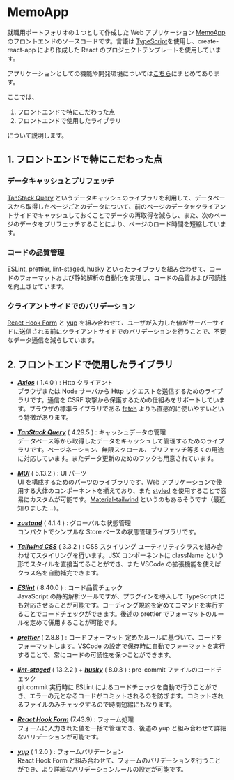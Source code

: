 # MemoApp

就職用ポートフォリオの１つとして作成した Web アプリケーション [MemoApp](https://github.com/Taichiro-S/MemoApp-docker) のフロントエンドのソースコードです。言語は [TypeScript](https://www.typescriptlang.org/)を使用し、create-react-app により作成した React のプロジェクトテンプレートを使用しています。

アプリケーションとしての機能や開発環境については[こちら](https://github.com/Taichiro-S/MemoApp-docker)にまとめてあります。

ここでは、

1. フロントエンドで特にこだわった点
2. フロントエンドで使用したライブラリ

について説明します。

## 1. フロントエンドで特にこだわった点

### データキャッシュとプリフェッチ

[TanStack Query](#tanstack) というデータキャッシュのライブラリを利用して、データベースから取得したページごとのデータについて、前のページのデータをクライアントサイドでキャッシュしておくことでデータの再取得を減らし、また、次のページのデータをプリフェッチすることにより、ページのロード時間を短縮しています。

### コードの品質管理

[ESLint, prettier, lint-staged, husky](#linter) といったライブラリを組み合わせて、コードのフォーマットおよび静的解析の自動化を実現し、コードの品質および可読性を向上させています。

### クライアントサイドでのバリデーション

[React Hook Form](#form) と [yup](#yup) を組み合わせて、ユーザが入力した値がサーバーサイドに送信される前にクライアントサイドでのバリデーションを行うことで、不要なデータ通信を減らしています。

## 2. フロントエンドで使用したライブラリ

- **_[Axios](https://github.com/axios/axios)_** ( 1.4.0 ) : Http クライアント  
  ブラウザまたは Node サーバから Http リクエストを送信するためのライブラリです。通信を CSRF 攻撃から保護するための仕組みをサポートしています。ブラウザの標準ライブラリである [fetch](https://developer.mozilla.org/ja/docs/Web/API/Fetch_API/Using_Fetch) よりも直感的に使いやすいという特徴があります。
  <br/><a id="tanstack"></a>
- **_[TanStack Query](https://tanstack.com/query/latest)_** ( 4.29.5 ) : キャッシュデータの管理  
  データベース等から取得したデータをキャッシュして管理するためのライブラリです。ページネーション、無限スクロール、プリフェッチ等多くの用途に対応しています。またデータ更新のためのフックも用意されています。
  <br/>

- **_[MUI](https://mui.com/)_** ( 5.13.2 ) : UI パーツ  
  UI を構成するためのパーツのライブラリです。Web アプリケーションで使用する大体のコンポーネントを揃えており、また [styled](https://mui.com/system/styled/) を使用することで容易にカスタムが可能です。[Material-tailwind](https://www.material-tailwind.com/) というのもあるそうです（最近知りました...）。
  <br/>

- **_[zustand](https://docs.pmnd.rs/zustand/getting-started/introduction)_** ( 4.1.4 ) : グローバルな状態管理  
  コンパクトでシンプルな Store ベースの状態管理ライブラリです。
  <br/>

- **_[Tailwind CSS](https://tailwindcss.com/)_** ( 3.3.2 ) : CSS スタイリング
  ユーティリティクラスを組み合わせてスタイリングを行います。JSX コンポーネントに className という形でスタイルを直接当てることができ、また VSCode の拡張機能を使えばクラス名を自動補完できます。
  <br/><a id="linter"></a>

- **_[ESlint](https://eslint.org/)_** ( 8.40.0 ) : コード品質チェック  
  JavaScript の静的解析ツールですが、プラグインを導入して TypeScript にも対応させることが可能です。コーディング規約を定めてコマンドを実行することでコードチェックができます。後述の prettier でフォーマットのルールを定めて併用することが可能です。
  <br/>

- **_[prettier](https://prettier.io/)_** ( 2.8.8 ) : コードフォーマット
  定めたルールに基づいて、コードをフォーマットします。VSCode の設定で保存時に自動でフォーマットを実行することで、常にコードの可読性を保つことができます。
  <br/>

- **_[lint-staged](https://github.com/okonet/lint-staged)_** ( 13.2.2 ) + **_[husky](https://mswjs.io/)_** ( 8.0.3 ) : pre-commit ファイルのコードチェック  
  git commit 実行時に ESLint によるコードチェックを自動で行うことができ、エラーの元となるコードがコミットされるのを防ぎます。コミットされるファイルのみチェックするので時間短縮にもなります。
  <br/><a id="form"></a>

- **_[React Hook Form](https://www.react-hook-form.com/)_** (7.43.9) : フォーム処理  
  フォームに入力された値を一括で管理でき、後述の yup と組み合わせて詳細なバリデーションが可能です。
  <br/><a id="yup"></a>

- **_[yup](https://github.com/jquense/yup/tree/master)_** ( 1.2.0 ) : フォームバリデーション  
  React Hook Form と組み合わせて、フォームのバリデーションを行うことができ、より詳細なバリデーションルールの設定が可能です。
